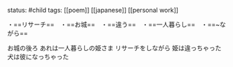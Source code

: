 status: #child 
tags: [[poem]] [[japanese]] [[personal work]]

・==リサーチ==　・==お城==　・==違う==　・==一人暮らし==　・==~ながら==

お城の後ろ
あれは一人暮らしの姫さま
リサーチをしながら
姫は違っちゃった
犬は彼になっちゃった

